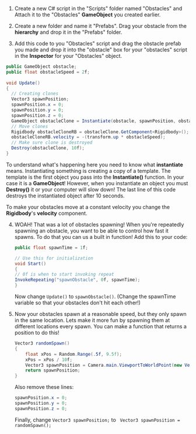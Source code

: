 1. Create a new C# script in the "Scripts" folder named "Obstacles" and Attach it to the "Obstacles" **GameObject** you created earlier.

2. Create a new folder and name it "Prefabs". Drag your obstacle from the **hierarchy** and drop it in the "Prefabs" folder.

3. Add this code to you "Obstacles" script and drag the obstacle prefab you made and drop it into the "obstacle" box for your "obstacles" script in the **Inspector** for your "Obstacles" object.

  ```csharp
  public GameObject obstacle;
  public float obstacleSpeed = 2f;
   
  void Update()
  {
    // Creating clones
    Vector3 spawnPosition;
    spawnPosition.x = 0;
    spawnPosition.y = 0;
    spawnPosition.z = 0;
    GameObject obstacleClone = Instantiate(obstacle, spawnPosition, obstacle.transform.rotation) as GameObject;
    // Move clones
    Rigidbody obstacleCloneRB = obstacleClone.GetComponent<Rigidbody>();
    obstacleCloneRB.velocity = -(transform.up * obstacleSpeed);
    // Make sure clone is destroyed
    Destroy(obstacleClone, 10f);
  }
  ```
  To understand what's happening here you need to know what **instantiate** means. Instantiating something is creating a copy of a template. The template is the first object you pass into the **Instantiate()** function. In your case it is a **GameObject**! However, when you instantiate an object you must **Destroy()** it or your computer will slow down! The last line of this code destroys the instantiated object after 10 seconds.
  
  To make your obstacles move at a constant velocity you change the **Rigidbody**'s **velocity** component.
  
4. WOAH! That was a lot of obstacles spawning! When you're repeatedly spawning an obstacle, you want to be able to control how fast it spawns. To do that you can us a built in function! Add this to your code:

    ```csharp
    public float spawnTime = 1f;
    
    // Use this for initialization
    void Start()
    {
    // 0f is when to start invoking repeat
    InvokeRepeating("spawnObstacle", 0f, spawnTime);
    }
    ```
    
    Now change `Update()` to `spawnObstacle()`.
    (Change the spawnTime variable so that your obstacles don't hit each other!)
    
5. Now your obstacles spawn at a reasonable speed, but they only spawn in the same location. Lets make it more fun by spawning them at different locations every spawn. You can make a function that returns a position to do this!
  
    ```csharp
    Vector3 randomSpawn()
    {
        float xPos = Random.Range(.5f, 9.5f);
        xPos = xPos / 10f;
        Vector3 spawnPosition = Camera.main.ViewportToWorldPoint(new Vector3(xPos, 1.1f, 15f));
        return spawnPosition;
    }
    ```
    
    Also remove these lines:
    
    ```csharp
    spawnPosition.x = 0;
    spawnPosition.y = 0;
    spawnPosition.z = 0;
    ```
    
    Finally, change `Vector3 spawnPosition;` to ` Vector3 spawnPosition = randomSpawn();`